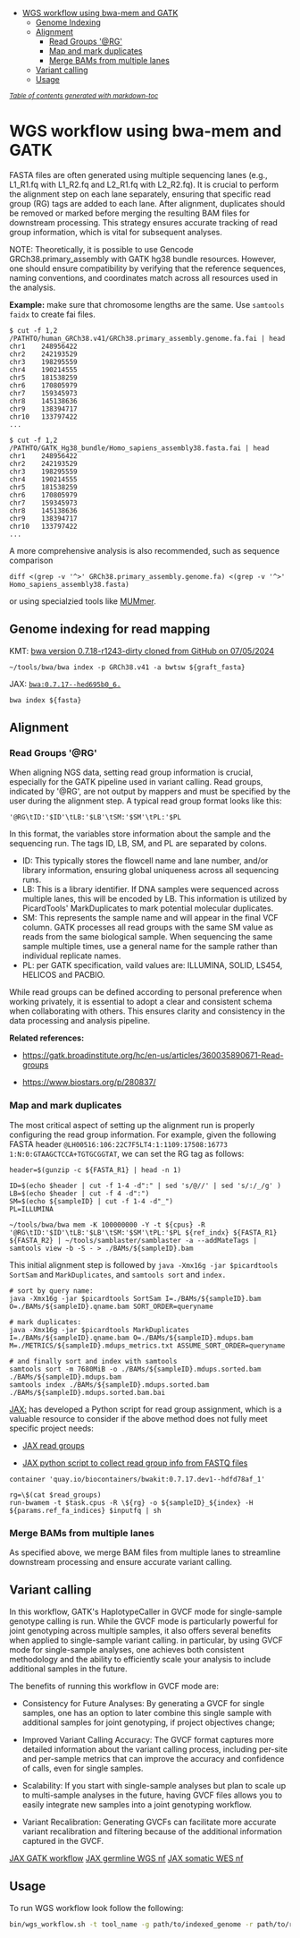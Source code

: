 - [WGS workflow using bwa-mem and GATK](#wgs-workflow-using-bwa-mem-and-gatk)
  * [Genome Indexing](#genome-indexing)
  * [Alignment](#alignment)
    + [Read Groups '@RG'](#read-groups---rg-)
    + [Map and mark duplicates](#map-and-mark-duplicates)
    + [Merge BAMs from multiple lanes](#merge-bams-from-multiple-lanes)
  * [Variant calling](#variant-calling)
  * [Usage](#usage)

<small><i><a href='http://ecotrust-canada.github.io/markdown-toc/'>Table of contents generated with markdown-toc</a></i></small>


# WGS workflow using bwa-mem and GATK

FASTA files are often generated using multiple sequencing lanes (e.g., L1_R1.fq with L1_R2.fq and L2_R1.fq with L2_R2.fq). It is crucial to perform the alignment step on each lane separately, ensuring that specific read group (RG) tags are added to each lane. After alignment, duplicates should be removed or marked before merging the resulting BAM files for downstream processing. This strategy ensures accurate tracking of read group information, which is vital for subsequent analyses.

NOTE: Theoretically, it is possible to use Gencode GRCh38.primary_assembly with GATK hg38 bundle resources. However, one should ensure compatibility by verifying that the reference sequences, naming conventions, and coordinates match across all resources used in the analysis.

**Example:** make sure that chromosome lengths are the same. Use `samtools faidx` to create fai files.

```
$ cut -f 1,2 /PATHTO/human_GRCh38.v41/GRCh38.primary_assembly.genome.fa.fai | head
chr1	248956422
chr2	242193529
chr3	198295559
chr4	190214555
chr5	181538259
chr6	170805979
chr7	159345973
chr8	145138636
chr9	138394717
chr10	133797422
...

$ cut -f 1,2 /PATHTO/GATK_Hg38_bundle/Homo_sapiens_assembly38.fasta.fai | head
chr1	248956422
chr2	242193529
chr3	198295559
chr4	190214555
chr5	181538259
chr6	170805979
chr7	159345973
chr8	145138636
chr9	138394717
chr10	133797422
...
```

A more comprehensive analysis is also recommended, such as sequence comparison 

```
diff <(grep -v '^>' GRCh38.primary_assembly.genome.fa) <(grep -v '^>' Homo_sapiens_assembly38.fasta)
```
or using specialzied tools like [MUMmer](https://mummer.sourceforge.net).

## Genome indexing for read mapping

KMT: [bwa version 0.7.18-r1243-dirty cloned from GitHub on 07/05/2024](https://github.com/lh3/bwa)
```
~/tools/bwa/bwa index -p GRCh38.v41 -a bwtsw ${graft_fasta}
```

JAX: [`bwa:0.7.17--hed695b0_6.`](https://github.com/TheJacksonLaboratory/cs-nf-pipelines/blob/main/modules/bwa/bwa_index.nf)
```
bwa index ${fasta}
```

## Alignment

### Read Groups '@RG'

When aligning NGS data, setting read group information is crucial, especially for the GATK pipeline used in variant calling. Read groups, indicated by '@RG', are not output by mappers and must be specified by the user during the alignment step. A typical read group format looks like this:

```
'@RG\tID:'$ID'\tLB:'$LB'\tSM:'$SM'\tPL:'$PL
```

In this format, the variables store information about the sample and the sequencing run. The tags ID, LB, SM, and PL are separated by colons.

- ID: This typically stores the flowcell name and lane number, and/or library information, ensuring global uniqueness across all sequencing runs.
- LB: This is a library identifier. If DNA samples were sequenced across multiple lanes, this will be encoded by LB. This information is utilized by PicardTools' MarkDuplicates to mark potential molecular duplicates.
- SM: This represents the sample name and will appear in the final VCF column. GATK processes all read groups with the same SM value as reads from the same biological sample. When sequencing the same sample multiple times, use a general name for the sample rather than individual replicate names.
- PL: per GATK specification, vaild values are: ILLUMINA, SOLID, LS454, HELICOS and PACBIO.

While read groups can be defined according to personal preference when working privately, it is essential to adopt a clear and consistent schema when collaborating with others. This ensures clarity and consistency in the data processing and analysis pipeline.

**Related references:**

- https://gatk.broadinstitute.org/hc/en-us/articles/360035890671-Read-groups

- https://www.biostars.org/p/280837/

### Map and mark duplicates

The most critical aspect of setting up the alignment run is properly configuring the read group information. For example, given the following FASTA header `@LH00516:106:22C7F5LT4:1:1109:17508:16773 1:N:0:GTAAGCTCCA+TGTGCGGTAT`, we can set the RG tag as follows:

```
header=$(gunzip -c ${FASTA_R1} | head -n 1)

ID=$(echo $header | cut -f 1-4 -d":" | sed 's/@//' | sed 's/:/_/g' )
LB=$(echo $header | cut -f 4 -d":")
SM=$(echo ${sampleID} | cut -f 1-4 -d"_")
PL=ILLUMINA

~/tools/bwa/bwa mem -K 100000000 -Y -t ${cpus} -R '@RG\tID:'$ID'\tLB:'$LB'\tSM:'$SM'\tPL:'$PL ${ref_indx} ${FASTA_R1} ${FASTA_R2} | ~/tools/samblaster/samblaster -a --addMateTags | samtools view -b -S - > ./BAMs/${sampleID}.bam
```

This initial alignment step is followed by `java -Xmx16g -jar $picardtools SortSam` and `MarkDuplicates`, and `samtools sort` and `index.`

```
# sort by query name:
java -Xmx16g -jar $picardtools SortSam I=./BAMs/${sampleID}.bam O=./BAMs/${sampleID}.qname.bam SORT_ORDER=queryname

# mark duplicates:
java -Xmx16g -jar $picardtools MarkDuplicates I=./BAMs/${sampleID}.qname.bam O=./BAMs/${sampleID}.mdups.bam M=./METRICS/${sampleID}.mdups_metrics.txt ASSUME_SORT_ORDER=queryname

# and finally sort and index with samtools
samtools sort -m 7680MiB -o ./BAMs/${sampleID}.mdups.sorted.bam ./BAMs/${sampleID}.mdups.bam
samtools index ./BAMs/${sampleID}.mdups.sorted.bam ./BAMs/${sampleID}.mdups.sorted.bam.bai
```

[JAX:](https://github.com/TheJacksonLaboratory/cs-nf-pipelines/blob/main/modules/bwa/bwa_mem_hla.nf) has developed a Python script for read group assignment, which is a valuable resource to consider if the above method does not fully meet specific project needs:

- [JAX read groups](https://github.com/TheJacksonLaboratory/cs-nf-pipelines/blob/main/modules/utility_modules/read_groups.nf)

- [JAX python script to collect read group info from FASTQ files](https://github.com/TheJacksonLaboratory/cs-nf-pipelines/blob/main/bin/shared/read_group_from_fastq.py)

```
container 'quay.io/biocontainers/bwakit:0.7.17.dev1--hdfd78af_1'

rg=\$(cat $read_groups)
run-bwamem -t $task.cpus -R \${rg} -o ${sampleID}_${index} -H ${params.ref_fa_indices} $inputfq | sh
```

### Merge BAMs from multiple lanes

As specified above, we merge BAM files from multiple lanes to streamline downstream processing and ensure accurate variant calling.

## Variant calling

In this workflow, GATK's HaplotypeCaller in GVCF mode for single-sample genotype calling is run. While the GVCF mode is particularly powerful for joint genotyping across multiple samples, it also offers several benefits when applied to single-sample variant calling. in particular, by using GVCF mode for single-sample analyses, one achieves both consistent methodology and the ability to efficiently scale your analysis to include additional samples in the future.

The benefits of running this workflow in GVCF mode are:

 * Consistency for Future Analyses: By generating a GVCF for single samples, one has an option to later combine this single sample with additional samples for joint genotyping, if project objectives change;
 
 * Improved Variant Calling Accuracy: The GVCF format captures more detailed information about the variant calling process, including per-site and per-sample metrics that can improve the accuracy and confidence of calls, even for single samples.
 
 * Scalability: If you start with single-sample analyses but plan to scale up to multi-sample analyses in the future, having GVCF files allows you to easily integrate new samples into a joint genotyping workflow.
 
 * Variant Recalibration: Generating GVCFs can facilitate more accurate variant recalibration and filtering because of the additional information captured in the GVCF.

[JAX GATK workflow](https://github.com/TheJacksonLaboratory/cs-nf-pipelines/tree/main/modules/gatk)
[JAX germline WGS nf](https://github.com/TheJacksonLaboratory/cs-nf-pipelines/blob/main/workflows/wgs.nf)
[JAX somatic WES nf](https://github.com/TheJacksonLaboratory/cs-nf-pipelines/blob/main/workflows/somatic_wes.nf)
 
## Usage

To run WGS workflow look follow the following:

```bash
bin/wgs_workflow.sh -t tool_name -g path/to/indexed_genome -r path/to/reads.fastq -o output_directory ...s

```
 
